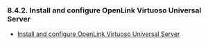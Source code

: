 <div>

<div>

<div>

<div>

### 8.4.2. Install and configure OpenLink Virtuoso Universal Server

</div>

</div>

</div>

<div>

- <a href="ch-accessinterfaces.html#virtclientrefinstallandconfigvirt"
  class="link"
  title="Installation of the ADO.Net Provider Client and Virtuoso Universal Server on Windows">Install
  and configure OpenLink Virtuoso Universal Server</a>

</div>

</div>
